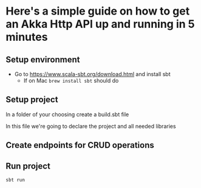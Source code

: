 # Here's a simple guide on how to get an Akka Http API up and running in 5 minutes

## Setup environment

- Go to https://www.scala-sbt.org/download.html and install sbt
  - If on Mac `brew install sbt` should do

## Setup project

In a folder of your choosing create a build.sbt file

In this file we're going to declare the project and all needed libraries

## Create endpoints for CRUD operations

## Run project

`sbt run`